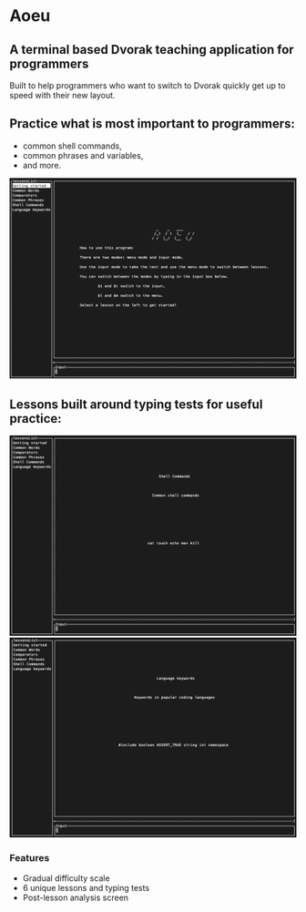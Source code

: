 # Aoeu
## A terminal based Dvorak teaching application for programmers

Built to help programmers who want to switch to Dvorak quickly get up to speed with their new layout.

## Practice what is most important to programmers:
  * common shell commands,
  * common phrases and variables,
  * and more.

![](/img/aoeu-menu.png)

## Lessons built around typing tests for useful practice:

![](/img/aoeu-shell.png)
![](/img/aoeu-language.png)

### Features
* Gradual difficulty scale
* 6 unique lessons and typing tests
* Post-lesson analysis screen
